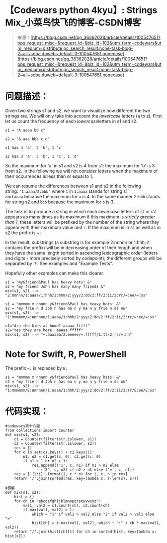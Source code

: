 <!--yml
category: codewars
date: 2022-08-13 11:50:43
-->

# 【Codewars python 4kyu】: Strings Mix_小菜鸟快飞的博客-CSDN博客

> 来源：[https://blog.csdn.net/qq_36362028/article/details/100547651?ops_request_misc=&request_id=&biz_id=102&utm_term=codewars&utm_medium=distribute.pc_search_result.none-task-blog-2~all~sobaiduweb~default-3-100547651.nonecase](https://blog.csdn.net/qq_36362028/article/details/100547651?ops_request_misc=&request_id=&biz_id=102&utm_term=codewars&utm_medium=distribute.pc_search_result.none-task-blog-2~all~sobaiduweb~default-3-100547651.nonecase)

# 问题描述：

Given two strings s1 and s2, we want to visualize how different the two strings are. We will only take into account the *lowercase* letters (a to z). First let us count the frequency of each *lowercase*letters in s1 and s2.

`s1 = "A aaaa bb c"`

`s2 = "& aaa bbb c d"`

`s1 has 4 'a', 2 'b', 1 'c'`

`s2 has 3 'a', 3 'b', 1 'c', 1 'd'`

So the maximum for 'a' in s1 and s2 is 4 from s1; the maximum for 'b' is 3 from s2\. In the following we will not consider letters when the maximum of their occurrences is less than or equal to 1.

We can resume the differences between s1 and s2 in the following string: `"1:aaaa/2:bbb"` where `1` in `1:aaaa` stands for string s1 and `aaaa` because the maximum for `a` is 4\. In the same manner `2:bbb` stands for string s2 and `bbb` because the maximum for `b` is 3.

The task is to produce a string in which each *lowercase* letters of s1 or s2 appears as many times as its maximum if this maximum is *strictly greater than 1*; these letters will be prefixed by the number of the string where they appear with their maximum value and `:`. If the maximum is in s1 as well as in s2 the prefix is `=:`.

In the result, substrings (a substring is for example 2:nnnnn or 1:hhh; it contains the prefix) will be in decreasing order of their length and when they have the same length sorted in ascending lexicographic order (letters and digits - more precisely sorted by codepoint); the different groups will be separated by '/'. See examples and "Example Tests".

Hopefully other examples can make this clearer.

```
s1 = "my&friend&Paul has heavy hats! &"
s2 = "my friend John has many many friends &"
mix(s1, s2) --> "2:nnnnn/1:aaaa/1:hhh/2:mmm/2:yyy/2:dd/2:ff/2:ii/2:rr/=:ee/=:ss"

s1 = "mmmmm m nnnnn y&friend&Paul has heavy hats! &"
s2 = "my frie n d Joh n has ma n y ma n y frie n ds n&"
mix(s1, s2) --> "1:mmmmmm/=:nnnnnn/1:aaaa/1:hhh/2:yyy/2:dd/2:ff/2:ii/2:rr/=:ee/=:ss"

s1="Are the kids at home? aaaaa fffff"
s2="Yes they are here! aaaaa fffff"
mix(s1, s2) --> "=:aaaaaa/2:eeeee/=:fffff/1:tt/2:rr/=:hh"
```

# Note for Swift, R, PowerShell

The prefix `=:` is replaced by `E:`

```
s1 = "mmmmm m nnnnn y&friend&Paul has heavy hats! &"
s2 = "my frie n d Joh n has ma n y ma n y frie n ds n&"
mix(s1, s2) --> "1:mmmmmm/E:nnnnnn/1:aaaa/1:hhh/2:yyy/2:dd/2:ff/2:ii/2:rr/E:ee/E:ss"
```

# 代码实现：

```
#codewars第十八题 
from collections import Counter
def mix(s1, s2):
    c1 = Counter(filter(str.islower, s1))
    c2 = Counter(filter(str.islower, s2))
    res = []
    for c in set(c1.keys() + c2.keys()):
        n1, n2 = c1.get(c, 0), c2.get(c, 0)
        if n1 > 1 or n2 > 1:
            res.append(('1', c, n1) if n1 > n2 else
                ('2', c, n2) if n2 > n1 else ('=', c, n1))
    res = ['{}:{}'.format(i, c * n) for i, c, n in res]
    return '/'.join(sorted(res, key=lambda s: (-len(s), s)))

#另解
def mix(s1, s2):
    hist = {}
    for ch in "abcdefghijklmnopqrstuvwxyz":
        val1, val2 = s1.count(ch), s2.count(ch)
        if max(val1, val2) > 1:
            which = "1" if val1 > val2 else "2" if val2 > val1 else "="
            hist[ch] = (-max(val1, val2), which + ":" + ch * max(val1, val2))
    return "/".join(hist[ch][1] for ch in sorted(hist, key=lambda x: hist[x])) 
```